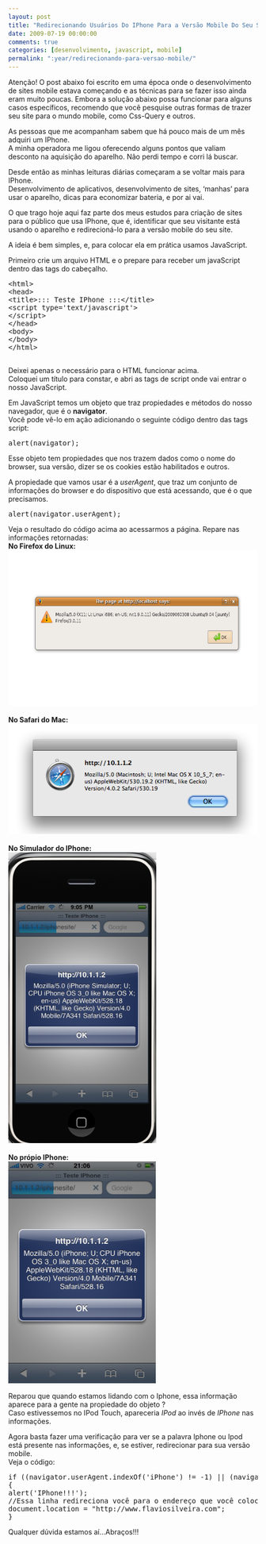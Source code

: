 ```yaml
---
layout: post
title: "Redirecionando Usuários Do IPhone Para a Versão Mobile Do Seu Site – JavaScript"
date: 2009-07-19 00:00:00
comments: true
categories: [desenvolvimento, javascript, mobile]
permalink: ":year/redirecionando-para-versao-mobile/"
---
```


<div id="atencao">
  Atenção! O post abaixo foi escrito em uma época onde o desenvolvimento de sites mobile estava começando e as técnicas para se fazer isso ainda eram muito poucas. Embora a solução abaixo possa funcionar para alguns casos específicos, recomendo que você pesquise outras formas de trazer seu site para o mundo mobile, como Css-Query e outros.
</div>


<p>As pessoas que me acompanham sabem que há pouco mais de um mês adquiri um IPhone.<br/>
A minha operadora me ligou oferecendo alguns pontos que valiam desconto na aquisição do aparelho. Não perdi tempo e corri lá buscar.</p>

<p>Desde então as minhas leituras diárias começaram a se voltar mais para IPhone.<br/>
Desenvolvimento de aplicativos, desenvolvimento de sites, &#8216;manhas&#8217; para usar o aparelho, dicas para economizar bateria, e por ai vai.</p>

<p>O que trago hoje aqui faz parte dos meus estudos para criação de sites para o público que usa IPhone, que é, identificar que seu visitante está usando o aparelho e redirecioná-lo para a versão mobile do seu site.</p>

<p>A ideia é bem simples, e, para colocar ela em prática usamos JavaScript.</p>

<p>Primeiro crie um arquivo HTML e o prepare para receber um javaScript dentro das tags do cabeçalho.</p>

<pre class="brush: xml; title: ; notranslate" title="">&lt;html&gt;
&lt;head&gt;
&lt;title&gt;::: Teste IPhone :::&lt;/title&gt;
&lt;script type='text/javascript'&gt;
&lt;/script&gt;
&lt;/head&gt;
&lt;body&gt;
&lt;/body&gt;
&lt;/html&gt;

</pre>




<!--more-->


<p>Deixei apenas o necessário para o HTML funcionar acima.<br/>
Coloquei um título para constar, e abri as tags de script onde vai entrar o nosso JavaScript.</p>

<p>Em JavaScript temos um objeto que traz propiedades e métodos do nosso navegador, que é o <strong>navigator</strong>.<br/>
Você pode vê-lo em ação adicionando o seguinte código dentro das tags script:</p>

<pre class="brush: jscript; title: ; notranslate" title="">alert(navigator);
</pre>


<p>Esse objeto tem propiedades que nos trazem dados como o nome do browser, sua versão, dizer se os cookies estão habilitados e outros.</p>

<p>A propiedade que vamos usar é a <em>userAgent</em>, que traz um conjunto de informações do browser e do dispositivo que está acessando, que é o que precisamos.</p>

<pre class="brush: jscript; title: ; notranslate" title="">alert(navigator.userAgent);
</pre>


<p>Veja o resultado do código acima ao acessarmos a página. Repare nas informações retornadas:<br/>
<strong>No Firefox do Linux:</strong><br/>
<img class="alignnone size-full wp-image-103" title="linux-firefox" src="../../assets/uploads/2009/07/screenshot.png" alt="linux-firefox" width="628" height="313" /><br  style='clear:both;' /><br/>
<strong>No Safari do Mac:</strong><br/>
<img class="alignnone size-full wp-image-104" title="safari-mac" src="../../assets/uploads/2009/07/picture-2.png" alt="safari-mac" width="514" height="222" /><br  style='clear:both;' /><br/>
<strong>No Simulador do IPhone:</strong><br/>
<img class="alignnone size-full wp-image-105" title="simulador" src="../../assets/uploads/2009/07/picture-3.png" alt="simulador" width="299" height="586" /><br  style='clear:both;' /><br/>
<strong>No própio IPhone:<br/>
<img class="alignnone size-full wp-image-106" title="iphone" src="../../assets/uploads/2009/07/img_0095.png" alt="iphone" width="298" height="447" /></strong><br  style='clear:both;' /></p>

<p>Reparou que quando estamos lidando com o Iphone, essa informação aparece para a gente na propiedade do objeto ?<br/>
Caso estivessemos no IPod Touch, apareceria <em>IPod</em> ao invés de <em>IPhone</em> nas informações.</p>

<p>Agora basta fazer uma verificação para ver se a palavra Iphone ou Ipod está presente nas informações, e, se estiver, redirecionar para sua versão mobile.<br/>
Veja o código:</p>

<pre class="brush: jscript; title: ; notranslate" title="">if ((navigator.userAgent.indexOf('iPhone') != -1) || (navigator.userAgent.indexOf('iPod') != -1))
{
alert('IPhone!!!');
//Essa linha redireciona você para o endereço que você colocar
document.location = "http://www.flaviosilveira.com";
}
</pre>


<p>Qualquer dúvida estamos aí&#8230;Abraços!!!</p>